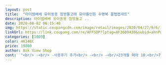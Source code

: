 ```yaml
---
layout: post 
title:  "아이엠베베 유아동용 첨벙돌고래 유아올인원 수영복 플랩캡세트" 
description: 아이엠베베 유아동용 첨벙돌고 ..
date: 2020-08-02 06:15:40 
img: https://static.coupangcdn.com/image/retail/images/2020/04/27/9/6/1276087a-b153-4ddc-9bdc-d6a20b683241.jpg 
linkUrl: https://link.coupang.com/re/AFFSDP?lptag=AF3600438&subid=ahnPublicAsk&pageKey=1491811562&itemId=2560890096&vendorItemId=70590186197&traceid=V0-113-b81fdbe291392dcc 
categories: [1003] 
color: 4A148C 
price: 19800 
author: Ask View Shop 
cont:  "<br/> -<br/> -사용후기 추가<br/> -<br/> -<br/>23개월 여아 10.<br/>7키로 연년생누나도 입어봤는데  10.<br/>7키로도 맞네요.<br/><br/>23개월인데 조금크지만, 넘이쁘네영.<br/>.<br/>ㅋㅋ<br/>7개월 남아 8.<br/>8키로 4호샀어요<br/>갑자기 물놀이를 가게되어 급히 주문했어요ㅋㅋㅋ<br/>금방 마르겠거니 합니다ㅋㅋㅋㅋㅋㅋㅋㅋ사실 아쉬운대로 산건데<br/>금요일에 가는데 화요일에 주문했고 다행히 목욜에 왔고요<br/>기장만 보면 잘 맞을(남겠죠ㅋㅋㅋㅋ)것 같아요<br/>내일(금) 가지만 오늘(목) 저녁에 세탁했는데 수영복재질이라<br/>너무 딱 맞는 사이즈보다 넉넉하고 여유있는게 나은것 같아요!!<br/>넘귀엽네영.<br/>.<br/>받자마자 빨았으니,낼입혀서사진올릴께영.<br/>.<br/>ㅋㅋ<br/>되는 것인걸 찾다가 발견했어요일단 받아보니 너무 얅지도<br/>뒷지퍼 걱정했지만 살 집히거나 하는거 전혀없었구요<br/>래쉬가드 자체가 차이나카라같이 올라온 목이고 아가들이라ㅋㅋ<br/>모자 둘레에 달린 가림막이 짧아서 혹시 목부분 노출될까 했으나<br/>모자는 안쓰려하네영.<br/>.<br/><br/>모자도 써야 귀여운데 그냥 바로 벗어던지네요ㅋㄱㄱㅋㄱㄱㅠㅠ<br/>목이 그리 길지 않아서 딱 좋은 길이였어요!!!<br/>사이즈 넉넉하니 편하게 잘 맞았고 저희 애 머리둘레 1등인<br/>사이즈참고하시라구 둘다 90사이즈입어요<br/>생각보다 마음에 들고 물빠짐도 없네요<br/>아이인데 모자도 잘 늘어나서 편하게 맞았어요^^<br/>아직 12개월아기라서 상하복 나뉜건 입히기 불편할것 같아<br/>않고 모자까지 세트라서 괜찮고 뒷지퍼있는 올인원이에요<br/>역시 쿠팡이 짱입니다.<br/><br/>올인원 스타일인것, 금요일 전에 도착할 것, 사이즈는 100정도<br/>입고 벗기기도 그게 더 수월한듯 합니다^^♡<br/>잘맞네요.<br/>ㅋㅋ편해보여요.<br/><br/>잘입을께요.<br/> 월요일에 놀러가느라 급히 주믠했는데<br/>조금 아쉬운건 어린 아이들 입을거라 지퍼 끝에 안전하게 덮는<br/>천이 있었으면 좋았을 것 같아요!! 물놀이 하고 와서 추가할께용<br/>키 80정도에 12키로 나가는 통통 아가라 넉넉히 4호 주문했는데<br/>하이원 워터월드 다녀왔어요<br/>후기.<br/>.<br/><br/>" 
---
```

